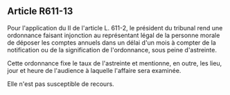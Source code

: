 Article R611-13
----
Pour l'application du II de l'article L. 611-2, le président du tribunal rend
une ordonnance faisant injonction au représentant légal de la personne morale de
déposer les comptes annuels dans un délai d'un mois à compter de la notification
ou de la signification de l'ordonnance, sous peine d'astreinte.

Cette ordonnance fixe le taux de l'astreinte et mentionne, en outre, les lieu,
jour et heure de l'audience à laquelle l'affaire sera examinée.

Elle n'est pas susceptible de recours.
